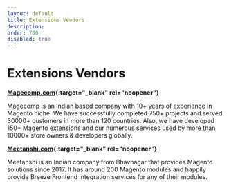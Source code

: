 ```yaml
---
layout: default
title: Extensions Vendors
description: 
order: 700
disabled: true
---
```


# Extensions Vendors


**[Magecomp.com](https://magecomp.com/){:target="_blank" rel="noopener"}**

Magecomp is an Indian based company with 10+ years of experience in Magento niche. 
We have successfully completed 750+ projects and served 30000+ customers in more 
than 120 countries. Also, we have developed 150+ Magento extensions and our 
numerous services used by more than 10000+ store owners & developers globally.

**[Meetanshi.com](https://meetanshi.com/){:target="_blank" rel="noopener"}**

Meetanshi is an Indian company from Bhavnagar that provides Magento solutions
since 2017. It has around 200 Magento modules and happily provide Breeze Frontend
integration services for any of their modules.
